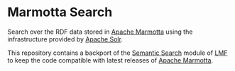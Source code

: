# Marmotta Search

Search over the RDF data stored in [Apache Marmotta](http://marmotta.apache.org/) using the infrastructure
provided by [Apache Solr](http://lucene.apache.org/solr/).

This repository contains a backport of the [Semantic Search](https://bitbucket.org/srfgkmt/lmf/wiki/Module-Semantic-Search) 
module of [LMF](https://bitbucket.org/srfgkmt/lmf) to keep the code compatible with latest releases of 
[Apache Marmotta](http://marmotta.apache.org/).

